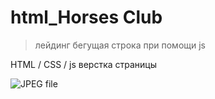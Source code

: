 
# html_Horses Club
> лейдинг
> бегущая строка при помощи js

HTML / CSS / js верстка страницы

![[JPEG file]([https://github.com/Nkaltaeva/Horses_Club/blob/main/img/gif/FourHorsesClub.gif)](https://github.com/Nkaltaeva/Horses_Club/blob/main/img/gif/FourHorsesClub.gif)
